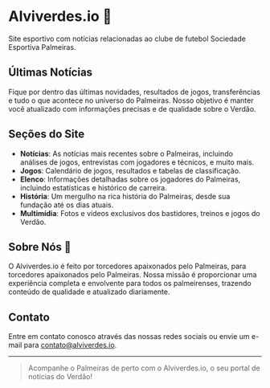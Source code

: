 # Alviverdes.io :newspaper:	

Site esportivo com notícias relacionadas ao clube de futebol Sociedade Esportiva Palmeiras.

## Últimas Notícias

Fique por dentro das últimas novidades, resultados de jogos, transferências e tudo o que acontece no universo do Palmeiras. Nosso objetivo é manter você atualizado com informações precisas e de qualidade sobre o Verdão.

## Seções do Site

- **Notícias**: As notícias mais recentes sobre o Palmeiras, incluindo análises de jogos, entrevistas com jogadores e técnicos, e muito mais.
- **Jogos**: Calendário de jogos, resultados e tabelas de classificação.
- **Elenco**: Informações detalhadas sobre os jogadores do Palmeiras, incluindo estatísticas e histórico de carreira.
- **História**: Um mergulho na rica história do Palmeiras, desde sua fundação até os dias atuais.
- **Multimídia**: Fotos e vídeos exclusivos dos bastidores, treinos e jogos do Verdão.

## Sobre Nós 💚

O Alviverdes.io é feito por torcedores apaixonados pelo Palmeiras, para torcedores apaixonados pelo Palmeiras. Nossa missão é proporcionar uma experiência completa e envolvente para todos os palmeirenses, trazendo conteúdo de qualidade e atualizado diariamente.

## Contato

Entre em contato conosco através das nossas redes sociais ou envie um e-mail para contato@alviverdes.io. 

---

> Acompanhe o Palmeiras de perto com o Alviverdes.io, o seu portal de notícias do Verdão!
